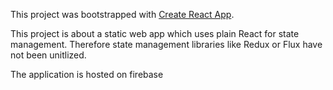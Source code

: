 This project was bootstrapped with [Create React App](https://github.com/facebook/create-react-app).

This project is about a static web app which uses plain React for state management. Therefore state management libraries like Redux or Flux have not been unitlized.

The application is hosted on firebase
